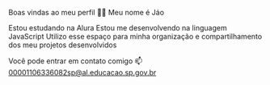 Boas vindas ao meu perfil 💙💙
Meu nome é Jáo

Estou estudando na Alura
Estou me desenvolvendo na linguagem JavaScript
Utilizo esse espaço para minha organização e compartilhamento dos meu projetos desenvolvidos

Você pode entrar em contato comigo 📫
00001106336082sp@al.educacao.sp.gov.br
